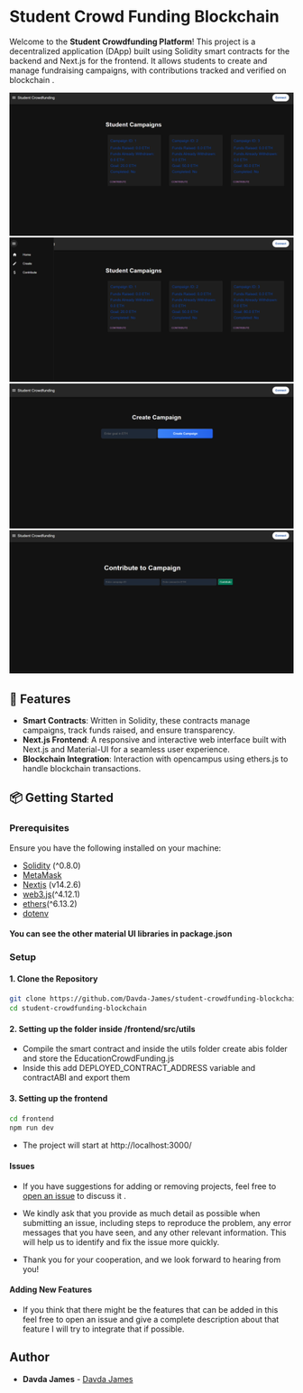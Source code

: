 # Student Crowd Funding Blockchain 
Welcome to the **Student Crowdfunding Platform**! This project is a decentralized application (DApp) built using Solidity smart contracts for the backend and Next.js for the frontend. It allows students to create and manage fundraising campaigns, with contributions tracked and verified on blockchain .

![Student Crowdfunding Platform HomePage](/frontend/public/Home.png)
![Student Crowdfunding Platform HomePage with Vertical Navbar](/frontend/public/VerticalNav.png)
![Student Crowdfunding Platform Create Campaign](/frontend/public/CreateCampaign.png)
![Student Crowdfunding Platform Contribute](/frontend/public/Contribute.png)

## 🚀 Features

- **Smart Contracts**: Written in Solidity, these contracts manage campaigns, track funds raised, and ensure transparency.
- **Next.js Frontend**: A responsive and interactive web interface built with Next.js and Material-UI for a seamless user experience.
- **Blockchain Integration**: Interaction with opencampus using ethers.js to handle blockchain transactions.

## 📦 Getting Started

### Prerequisites

Ensure you have the following installed on your machine:

- [Solidity](https://soliditylang.org/) (^0.8.0)
- [MetaMask](https://metamask.io/)
- [Nextjs](https://nextjs.org/) (v14.2.6)
- [web3.js](https://docs.web3js.org/)(^4.12.1)
- [ethers](https://docs.ethers.org/v6/)(^6.13.2)
- [dotenv](^16.4.5)

#### You can see the other material UI libraries in package.json

### Setup

#### 1. Clone the Repository
```bash
git clone https://github.com/Davda-James/student-crowdfunding-blockchain.git
cd student-crowdfunding-blockchain
```
#### 2. Setting up the folder inside /frontend/src/utils
- Compile the smart contract and inside the utils folder create abis folder and store the EducationCrowdFunding.js
- Inside this add DEPLOYED_CONTRACT_ADDRESS variable and contractABI and export them

#### 3. Setting up the frontend 
```bash
cd frontend
npm run dev
```
- The project will start at http://localhost:3000/

#### Issues 
- If you have suggestions for adding or removing projects, feel free to [open an issue](https://github.com/Davda-James/Student_CrowdFunding_blockchain/issues) to discuss it .

- We kindly ask that you provide as much detail as possible when submitting an issue, including steps to reproduce the problem, any error messages that you have seen, and any other relevant information. This will help us to identify and fix the issue more quickly.

- Thank you for your cooperation, and we look forward to hearing from you!

#### Adding New Features 
- If you think that there might be the features that can be added in this feel free to open an issue and give a complete description about that feature I will try to integrate that if possible.

## Author 
- **Davda James** - [Davda James](https://github.com/Davda-James)

